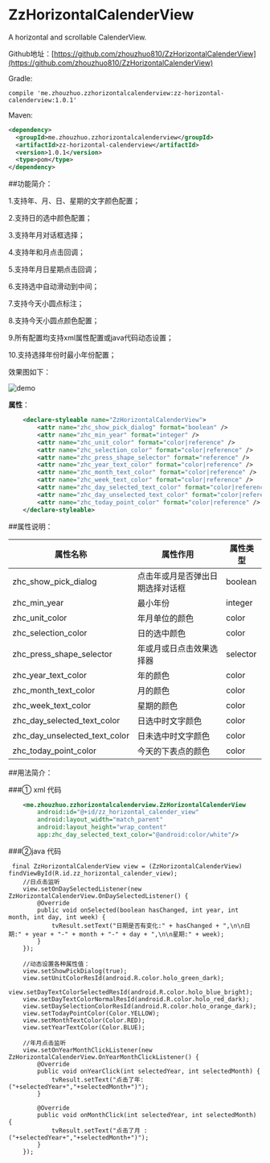 # ZzHorizontalCalenderView
A horizontal and scrollable CalenderView.

Github地址：[https://github.com/zhouzhuo810/ZzHorizontalCalenderView](https://github.com/zhouzhuo810/ZzHorizontalCalenderView)


Gradle:

```
compile 'me.zhouzhuo.zzhorizontalcalenderview:zz-horizontal-calenderview:1.0.1'
```

Maven:

```xml
<dependency>
  <groupId>me.zhouzhuo.zzhorizontalcalenderview</groupId>
  <artifactId>zz-horizontal-calenderview</artifactId>
  <version>1.0.1</version>
  <type>pom</type>
</dependency>
```

##功能简介：

1.支持年、月、日、星期的文字颜色配置；

2.支持日的选中颜色配置；

3.支持年月对话框选择；

4.支持年和月点击回调；

5.支持年月日星期点击回调；

6.支持选中自动滑动到中间；

7.支持今天小圆点标注；

8.支持今天小圆点颜色配置；

9.所有配置均支持xml属性配置或java代码动态设置；

10.支持选择年份时最小年份配置；

效果图如下：

![demo](https://github.com/zhouzhuo810/ZzHorizontalCalenderView/blob/master/zzhorizontalcalenderview.gif)


**属性**：


```xml
    <declare-styleable name="ZzHorizontalCalenderView">
        <attr name="zhc_show_pick_dialog" format="boolean" />
        <attr name="zhc_min_year" format="integer" />
        <attr name="zhc_unit_color" format="color|reference" />
        <attr name="zhc_selection_color" format="color|reference" />
        <attr name="zhc_press_shape_selector" format="reference" />
        <attr name="zhc_year_text_color" format="color|reference" />
        <attr name="zhc_month_text_color" format="color|reference" />
        <attr name="zhc_week_text_color" format="color|reference" />
        <attr name="zhc_day_selected_text_color" format="color|reference" />
        <attr name="zhc_day_unselected_text_color" format="color|reference" />
        <attr name="zhc_today_point_color" format="color|reference" />
    </declare-styleable>
```


##属性说明：

| 属性名称| 属性作用| 属性类型 |
| ----| ---- |---- |
| zhc_show_pick_dialog| 点击年或月是否弹出日期选择对话框 | boolean |
| zhc_min_year| 最小年份 | integer |
| zhc_unit_color| 年月单位的颜色 | color |
| zhc_selection_color| 日的选中颜色 |color|
| zhc_press_shape_selector| 年或月或日点击效果选择器 | selector |
| zhc_year_text_color| 年的颜色 |color|
| zhc_month_text_color| 月的颜色 |color|
| zhc_week_text_color| 星期的颜色|color|
| zhc_day_selected_text_color| 日选中时文字颜色|color|
| zhc_day_unselected_text_color| 日未选中时文字颜色 |color|
| zhc_today_point_color| 今天的下表点的颜色 |color|


##用法简介：

###① xml 代码

```xml
    <me.zhouzhuo.zzhorizontalcalenderview.ZzHorizontalCalenderView
        android:id="@+id/zz_horizontal_calender_view"
        android:layout_width="match_parent"
        android:layout_height="wrap_content"
        app:zhc_day_selected_text_color="@android:color/white"/>

```

###②java 代码

```   
 final ZzHorizontalCalenderView view = (ZzHorizontalCalenderView) findViewById(R.id.zz_horizontal_calender_view);
    //日点击监听
    view.setOnDaySelectedListener(new ZzHorizontalCalenderView.OnDaySelectedListener() {
        @Override
        public void onSelected(boolean hasChanged, int year, int month, int day, int week) {
            tvResult.setText("日期是否有变化:" + hasChanged + ",\n\n日期:" + year + "-" + month + "-" + day + ",\n\n星期:" + week);
        }
    });

    //动态设置各种属性值：
    view.setShowPickDialog(true);
    view.setUnitColorResId(android.R.color.holo_green_dark);
    view.setDayTextColorSelectedResId(android.R.color.holo_blue_bright);
    view.setDayTextColorNormalResId(android.R.color.holo_red_dark);
    view.setDaySelectionColorResId(android.R.color.holo_orange_dark);
    view.setTodayPointColor(Color.YELLOW);
    view.setMonthTextColor(Color.RED);
    view.setYearTextColor(Color.BLUE);

    //年月点击监听
    view.setOnYearMonthClickListener(new ZzHorizontalCalenderView.OnYearMonthClickListener() {
        @Override
        public void onYearClick(int selectedYear, int selectedMonth) {
            tvResult.setText("点击了年:("+selectedYear+","+selectedMonth+")");
        }

        @Override
        public void onMonthClick(int selectedYear, int selectedMonth) {
            tvResult.setText("点击了月 :("+selectedYear+","+selectedMonth+")");
        }
    });
```
